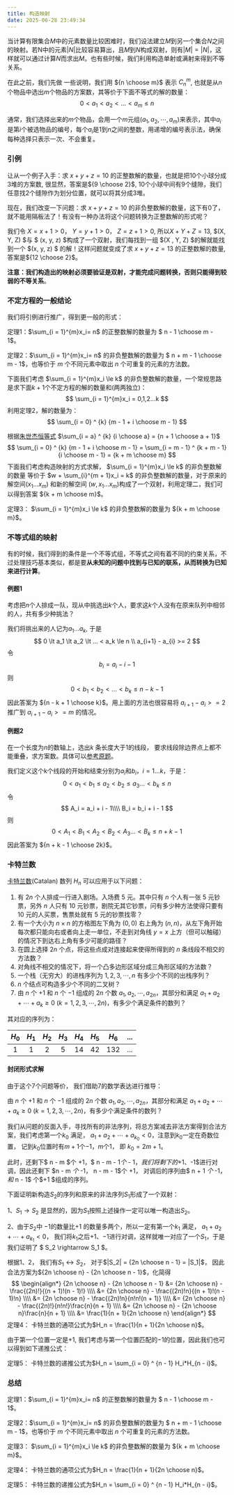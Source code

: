 ```yaml
---
title: 构造映射
date: 2025-06-28 23:49:34
---
```



当计算有限集合$M$中的元素数量比较困难时，我们设法建立$M$到另一个集合$N$之间的映射。若N中的元素$|N|$比较容易算出，且$M$到$N$构成双射，则有$|M| = |N|$，这样就可以通过计算$N$而求出$M$。也有些时候，我们利用构造单射或满射来得到不等关系。

在此之前，我们先做 一些说明，我们用 ${n \choose m}$ 表示 $C^{m}_{n}$, 也就是从$n$个物品中选出$m$个物品的方案数，其等价于下面不等式的解的数量：
$$
0 \lt a_1 \lt a_2 \lt ... < a_m \le n 
$$

通常，我们选择出来的$m$个物品，会用一个$m$元组$(a_1,a_2,⋯,a_m)$来表示，其中$a_i$是第$i$个被选物品的编号，每个$a_i$是$1$到$n$之间的整数，用递增的编号表示法，确保每种选择只表示一次、不会重复。

### 引例

让从一个例子入手：求 $x + y + z = 10$ 的正整数解的数量，也就是把$10$个小球分成$3$堆的方案数, 很显然，答案是${9 \choose 2}$, $10$个小球中间有$9$个缝隙，我们任意找$2$个缝隙作为划分位置，就可以将其分成$3$堆。

现在，我们改变一下问题：求 $x + y + z = 10$ 的非负整数解的数量，这下有$0$了，就不能用隔板法了！有没有一种办法将这个问题转换为正整数解的形式呢？

我们令 $X = x + 1 \gt 0$， $Y = y + 1 \gt 0$， $Z = z + 1 \gt 0$,  所以$X + Y + Z = 13$,  $(X, Y, Z)  $与 $ (x, y, z)  $构成了一个双射，我们每找到一组 $(X , Y,  Z)  $的解就能找到一个  $(x, y, z) $ 的解！这样问题就变成了求 $x + y + z = 13$ 的正整数解的数量, 答案是${12 \choose 2}$。

**注意：我们构造出的映射必须要验证是双射，才能完成问题转换，否则只能得到较弱的不等关系**。

### 不定方程的一般结论

我们将引例进行推广，得到更一般的形式：

定理1：$\sum_{i = 1}^{m}x_i= n$ 的正整数解的数量为 $ n - 1 \choose m - 1$。

定理2：$\sum_{i = 1}^{m}x_i= n$ 的非负整数解的数量为 $ n + m - 1 \choose m - 1$，也等价于 $m$ 个不同元素中取出 $n$ 个可重复的元素的方法数。



下面我们考虑 $\sum_{i = 1}^{m}x_i \le k$ 的非负整数解的数量，一个常规思路是求下面$k + 1$个不定方程的解的数量和(两两独立)：
$$
\sum_{i = 1}^{m}x_i = 0,1,2...k
$$
利用定理2，解的数量为：
$$
\sum_{i = 0} ^ {k} {m - 1 + i \choose m - 1}
$$

根据[朱世杰恒等式](https://zh.wikipedia.org/wiki/%E6%9C%B1%E4%B8%96%E6%9D%B0%E6%81%92%E7%AD%89%E5%BC%8F) $\sum_{i = a} ^ {k} {i \choose a} = {n + 1 \choose a + 1}$
$$
\sum_{i = 0} ^ {k} {m - 1 + i \choose m - 1} = \sum_{i = m - 1} ^ {k + m - 1} {i \choose m - 1} =  {k + m \choose m}
$$
下面我们考虑构造映射的方式求解， $\sum_{i = 1}^{m}x_i \le k$ 的非负整数解的数量 等价于 $w + \sum_{i}^{m + 1}x_i = k$ 的非负整数解的数量，对于原来的解空间$(x_1...x_m)$ 和新的解空间 $(w, x_1... x_m)$构成了一个双射，利用定理二，我们可以得到答案 ${k + m \choose m}$。



定理3： $\sum_{i = 1}^{m}x_i \le k$ 的非负整数解的数量为 ${k + m \choose m}$。







### 不等式组的映射

有的时候，我们得到的条件是一个不等式组，不等式之间有着不同的约束关系，不过处理技巧基本类似，都是要**从未知的问题中找到与已知的联系，从而转换为已知来进行计算**。

#### 例题1

考虑把$n$个人排成一队，现从中挑选出$k$个人，要求这$k$个人没有在原来队列中相邻的人，共有多少种挑法？

我们将挑出来的人记为$a_1...a_k$, 于是
$$
0 \lt a_1 \lt a_2 \lt ... < a_k \le n \\
a_{i+1} - a_{i} >= 2
$$
令
$$
b_i = a_i - i - 1
$$
则
$$
0 \lt b_1 \lt b_2 \lt ... \lt b_k \le n - k - 1
$$
因此答案为 ${n - k + 1 \choose k}$。用上面的方法也很容易将 $a_{i+1} - a_{i} >= 2$ 推广到 $a_{i+1} - a_{i} >= m$ 的情况。

#### 例题2

在一个长度为$n$的数轴上，选出$k$ 条长度大于$1$的线段， 要求线段除边界点上都不能重叠，求方案数。具体可以[参考原题](https://leetcode.cn/problems/number-of-sets-of-k-non-overlapping-line-segments/description/)。

我们定义这个k个线段的开始和结束分别为$a_i$和$b_i$，$i = 1...k$，于是：
$$
0 \lt a_1 \lt b_1 \le a_2 \lt b_2 \le a_3 ... < b_k \le n
$$
令
$$
A_i = a_i + i - 1\\\\
B_i = b_i + i - 1
$$
则
$$
0 \lt A_1 \lt B_1 \lt A_2 \lt B_2 \lt A_3 ... < B_k \le n + k - 1
$$
因此答案为 ${n + k - 1 \choose 2k}$。



### 卡特兰数

[卡特兰数](https://oi.wiki/math/combinatorics/catalan/)(Catalan) 数列 $H_n$ 可以应用于以下问题：

1.  有 $2n$ 个人排成一行进入剧场。入场费 5 元。其中只有 $n$ 个人有一张 5 元钞票，另外 $n$ 人只有 10 元钞票，剧院无其它钞票，问有多少种方法使得只要有 10 元的人买票，售票处就有 5 元的钞票找零？
2.  有一个大小为 $n\times n$ 的方格图左下角为 $(0, 0)$ 右上角为 $(n, n)$，从左下角开始每次都只能向右或者向上走一单位，不走到对角线 $y=x$ 上方（但可以触碰）的情况下到达右上角有多少可能的路径？
3.  在圆上选择 $2n$ 个点，将这些点成对连接起来使得所得到的 $n$ 条线段不相交的方法数？
4.  对角线不相交的情况下，将一个凸多边形区域分成三角形区域的方法数？
5.  一个栈（无穷大）的进栈序列为 $1,2,3, \cdots ,n$ 有多少个不同的出栈序列？
6.  $n$ 个结点可构造多少个不同的二叉树？
7.  由 $n$ 个 $+1$ 和 $n$ 个 $-1$ 组成的 $2n$ 个数 $a_1,a_2, \cdots ,a_{2n}$，其部分和满足 $a_1+a_2+ \cdots +a_k \geq 0~(k=1,2,3, \cdots ,2n)$，有多少个满足条件的数列？

其对应的序列为：

| $H_0$ | $H_1$ | $H_2$ | $H_3$ | $H_4$ | $H_5$ | $H_6$ | ...  |
| :---: | :---: | :---: | :---: | :---: | :---: | :---: | :--: |
|   1   |   1   |   2   |   5   |  14   |  42   |  132  | ...  |

#### 封闭形式求解

由于这个7个问题等价， 我们借助7的数学表达进行推导：

由 $n$ 个 $+1$ 和 $n$ 个 $-1$ 组成的 $2n$ 个数 $a_1,a_2, \cdots ,a_{2n}$，其部分和满足 $a_1+a_2+ \cdots +a_k \geq 0~(k=1,2,3, \cdots ,2n)$，有多少个满足条件的数列？

我们从问题的反面入手，寻找所有的非法序列，将总方案减去非法方案得到合法方案，我们考虑第一个$k_0$ 满足， $a_1+a_2+ \cdots +a_{k_0} \lt 0$，注意到$k_0$一定在奇数位置， 记到$k_0$位置时有$m+1$个$-1$，$m$个$1$， 即 $k_0 = 2m + 1$。

此时，还剩下$ n - m $个 $+1$，$ n - m - 1$个$ - 1$， 我们将剩下的$+1$、$-1$进行对调，因此还剩下 $n - m $个$ -1$，$ n - m - 1$个  $+1$， 对调后的序列由$ n + 1 $个$ -1$， 和$ n - 1$ 个$+1 $组成的序列。

下面证明新构造$S_2$的序列和原来的非法序列$S_1$形成了一个双射：

1、$S_1 \rightarrow S_2$ 是显然的，因为$S_1$按照上述操作一定可以唯一构造出$S_2$。

2、由于$S_2$中 $-1$的数量比$+1$ 的数量多两个，所以一定有第一个$k_1$ 满足， $a_1+a_2+ \cdots +a_{k_1} \lt 0$， 我们将$k_1$之后$+1$、$-1$进行对调，这样就唯一对应了一个$S_1$，于是我们证明了  $ S_2  \rightarrow S_1 $。

根据1、2， 我们有$S_1 \leftrightarrow S_2$， 对于$|S_2| = {2n \choose n - 1} = |S_1|$， 因此合法方案为${2n \choose n} - {2n \choose n - 1}$，化简得
$$
\begin{align*}
{2n \choose n} - {2n \choose n - 1}
&= {2n \choose n} - \frac{(2n)!}{(n + 1)!(n - 1)!} \\\\
&= {2n \choose n} - \frac{(2n)!n}{(n + 1)!(n - 1)!n} \\\\
&= {2n \choose n} - \frac{(2n)!n}{n!n!(n + 1)} \\\\
&= {2n \choose n} - \frac{(2n)!}{n!n!}\frac{n}{n + 1} \\\\
&= {2n \choose n} - {2n \choose n}\frac{n}{n + 1} \\\\
&= \frac{1}{n + 1}{2n \choose n}
\end{align*}
$$
定理4： 卡特兰数的通项公式为$H_n =  \frac{1}{n + 1}{2n \choose n}$。

由于第一个位置一定是$+1$, 我们考虑与第一个位置匹配的$-1$的位置，因此我们也可以得到如下递推公式：

定理5： 卡特兰数的递推公式为$H_n = \sum_{i = 0} ^ {n - 1} H_i*H_{n - i}$。



### 总结



定理1：$\sum_{i = 1}^{m}x_i= n$ 的正整数解的数量为 $ n - 1 \choose m - 1$。

定理2：$\sum_{i = 1}^{m}x_i= n$ 的非负整数解的数量为 $ n + m - 1 \choose m - 1$，也等价于 $m$ 个不同元素中取出 $n$ 个可重复的元素的方法数。

定理3： $\sum_{i = 1}^{m}x_i \le k$ 的非负整数解的数量为 ${k + m \choose m}$。

定理4： 卡特兰数的通项公式为$H_n =  \frac{1}{n + 1}{2n \choose n}$。

定理5： 卡特兰数的递推公式为$H_n = \sum_{i = 0} ^ {n - 1} H_i*H_{n - i}$。







